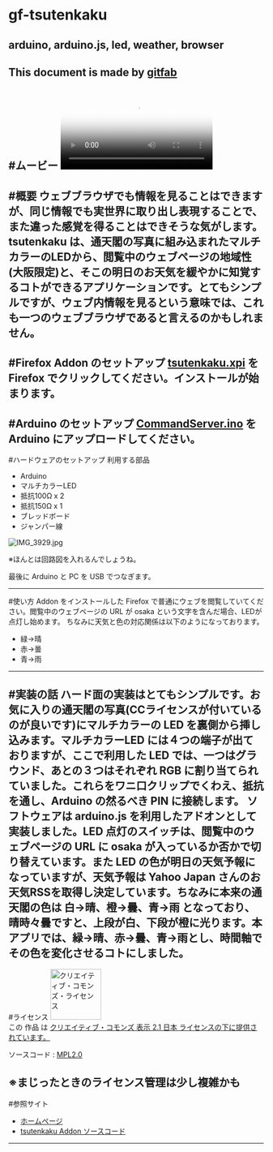 # gf-tsutenkaku
## arduino, arduino.js, led, weather, browser
This document is made by [gitfab](http://gitfab.org)
---
#ムービー
<video src="http://www.mecha-mozilla.org/projects/tsutenkaku//tsutenkaku.theora.ogv" poster="http://www.mecha-mozilla.org/projects/tsutenkaku//thumbnail.jpg" controls="" width="300"></video>
---
#概要
ウェブブラウザでも情報を見ることはできますが、同じ情報でも実世界に取り出し表現することで、また違った感覚を得ることはできそうな気がします。tsutenkaku は、通天閣の写真に組み込まれたマルチカラーのLEDから、閲覧中のウェブページの地域性(大阪限定)と、そこの明日のお天気を緩やかに知覚するコトができるアプリケーションです。とてもシンプルですが、ウェブ内情報を見るという意味では、これも一つのウェブブラウザであると言えるのかもしれません。
---
#Firefox Addon のセットアップ
[tsutenkaku.xpi](https://raw.github.com/dadaa/gf-tsutenkaku/master/gitfab/resources/tsutenkaku.xpi) を Firefox でクリックしてください。インストールが始まります。
---
#Arduino のセットアップ
[CommandServer.ino](https://raw.github.com/dadaa/arduino.js/master/core/sketch/CommandServer/CommandServer.ino) を Arduino にアップロードしてください。
---
#ハードウェアのセットアップ
利用する部品

* Arduino
* マルチカラーLED
* 抵抗100Ω x 2
* 抵抗150Ω x 1
* ブレッドボード
* ジャンパー線

![IMG_3929.jpg](https://raw.github.com/dadaa/gf-tsutenkaku/master/gitfab/resources/IMG_3929.jpg)

※ほんとは回路図を入れるんでしょうね。

最後に Arduino と PC を USB でつなぎます。

---
#使い方
Addon をインストールした Firefox で普通にウェブを閲覧していてください。閲覧中のウェブページの URL が osaka という文字を含んだ場合、LEDが点灯し始めます。
ちなみに天気と色の対応関係は以下のようになっております。

* 緑→晴
* 赤→曇
* 青→雨
---
#実装の話
ハード面の実装はとてもシンプルです。お気に入りの通天閣の写真(CCライセンスが付いているのが良いです)にマルチカラーの LED を裏側から挿し込みます。マルチカラーLED には４つの端子が出ておりますが、ここで利用した LED では、一つはグラウンド、あとの３つはそれぞれ RGB に割り当てられていました。これらをワニ口クリップでくわえ、抵抗を通し、Arduino の然るべき PIN に接続します。
ソフトウェアは arduino.js を利用したアドオンとして実装しました。LED 点灯のスイッチは、閲覧中のウェブページの URL に osaka が入っているか否かで切り替えています。また LED の色が明日の天気予報になっていますが、天気予報は Yahoo Japan さんのお天気RSSを取得し決定しています。ちなみに本来の通天閣の色は 白→晴、橙→曇、青→雨 となっており、晴時々曇ですと、上段が白、下段が橙に光ります。本アプリでは、緑→晴、赤→曇、青→雨とし、時間軸でその色を変化させるコトにしました。
---
#ライセンス
<a rel="license" href="http://creativecommons.org/licenses/by/2.1/jp/"><img alt="クリエイティブ・コモンズ・ライセンス" style="width: 100px; border-width:0" src="http://i.creativecommons.org/l/by/2.1/jp/88x31.png"></a><br>この 作品 は <a rel="license" href="http://creativecommons.org/licenses/by/2.1/jp/">クリエイティブ・コモンズ 表示 2.1 日本 ライセンスの下に提供されています。</a>

ソースコード : [MPL2.0](http://www.mozilla.org/MPL/2.0/)

※まじったときのライセンス管理は少し複雑かも
---
#参照サイト
* [ホームページ](http://www.mecha-mozilla.org/projects/tsutenkaku/)
* [tsutenkaku Addon ソースコード](https://github.com/dadaa/tsutenkaku)
---
